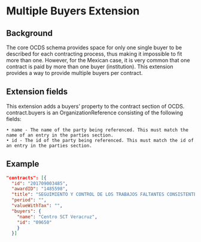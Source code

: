 # Multiple Buyers Extension

## Background

The core OCDS schema provides space for only one single buyer to be described for each contracting process, thus making it impossible to fit more than one. 
However, for the Mexican case, it is very common that one contract is paid by more than one buyer (institution).
This extension provides a way to provide multiple buyers per contract.

## Extension fields

This extension adds a buyers’ property to the contract section of OCDS.
contract.buyers is an OrganizationReference consisting of the following fields:

    • name - The name of the party being referenced. This must match the name of an entry in the parties section.
    • id - The id of the party being referenced. This must match the id of an entry in the parties section.

## Example

```json
"contracts": [{
  "id": "201709003485",
  "awardID": "1485598",
  "title": "SEGUIMIENTO Y CONTROL DE LOS TRABAJOS FALTANTES CONSISTENTES EN LA CONSTRUCCIÓN DE TERRACERÍAS",
  "period": "",
  "valueWithTax": "",
  "buyers": {
    "name": "Centro SCT Veracruz",
    "id": "09650"
    }
  }]
```
